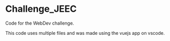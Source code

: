 # Challenge_JEEC
Code for the WebDev challenge.

This code uses multiple files and was made using the vuejs app on vscode.
